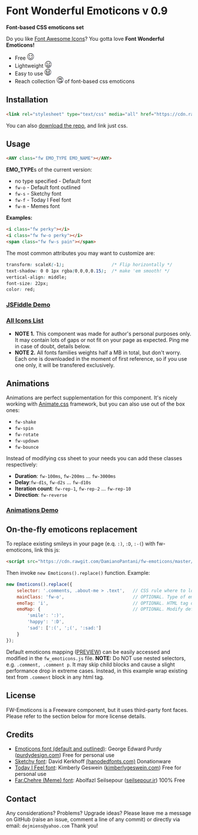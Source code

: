 # Font Wonderful Emoticons v 0.9
 **Font-based CSS emoticons set**

Do you like [Font Awesome Icons](http://fontawesome.io)? You gotta love **Font Wonderful Emoticons!**

- Free ![](readmeimgs/smile.png)
- Lightweight ![](readmeimgs/happy.png)
- Easy to use ![](readmeimgs/amazed.png)
- Reach collection ![](readmeimgs/inlove.png) of font-based css emoticons

## Installation

```html
<link rel="stylesheet" type="text/css" media="all" href="https://cdn.rawgit.com/DamianoPantani/fw-emoticons/master/dist/fw_emoticons.css">
```

You can also [download the repo](https://github.com/DamianoPantani/fw-emoticons/archive/master.zip), and link just css.

## Usage

```html
<ANY class="fw EMO_TYPE EMO_NAME"></ANY>
```

**EMO_TYPE**s of the current version:

- no type specified - Default font
- `fw-o` - Default font outlined
- `fw-s` - Sketchy font
- `fw-f` - Today I Feel font
- `fw-m` - Memes font

**Examples:**

```html
<i class="fw perky"></i>
<i class="fw fw-o perky"></i>
<span class="fw fw-s pain"></span>
```

The most common attributes you may want to customize are:
```css
transform: scaleX(-1);                  /* Flip horizontally */
text-shadow: 0 0 1px rgba(0,0,0,0.15);  /* make 'em smooth! */
vertical-align: middle;
font-size: 22px;
color: red;
```

### [JSFiddle Demo](https://jsfiddle.net/z7s2qsp0/)
### [All Icons List](https://rawgit.com/DamianoPantani/fw-emoticons/master/demo/list.html)

- **NOTE 1.** This component was made for author's personal purposes only. It may contain lots of gaps or not fit on your page as expected. Ping me in case of doubt, details below.
- **NOTE 2.** All fonts families weights half a MB in total, but don't worry. Each one is downloaded in the moment of first reference, so if you use one only, it will be transfered exclusively.

## Animations

Animations are perfect supplementation for this component. It's nicely working with [Animate.css](https://daneden.github.io/animate.css/) framework, but you can also use out of the box ones:

- `fw-shake`
- `fw-spin`
- `fw-rotate`
- `fw-updown`
- `fw-bounce`

Instead of modifying css sheet to your needs you can add these classes respectively:
- **Duration**: `fw-100ms`, `fw-200ms` ... `fw-3000ms`
- **Delay**:`fw-d1s`, `fw-d2s` ... `fw-d10s`
- **Iteration count**: `fw-rep-1`, `fw-rep-2` ... `fw-rep-10`
- **Direction**: `fw-reverse`

### [Animations Demo](https://rawgit.com/DamianoPantani/fw-emoticons/master/demo/animations.html)

## On-the-fly emoticons replacement

To replace existing smileys in your page (e.q. `:)`, `:D`, `:-(`) with fw-emoticons, link this js:

```html
<script src="https://cdn.rawgit.com/DamianoPantani/fw-emoticons/master/dist/fw_emoticons.js"></script>
```

Then invoke `new Emoticons().replace()` function. Example:

```javascript
new Emoticons().replace({
	selector: '.comments, .about-me > .text',   // CSS rule where to look for smileys
	mainClass: 'fw-o',                          // OPTIONAL. Type of emoticons
	emoTag: 'i',                                // OPTIONAL. HTML tag of emoticons
	emoMap: { 									// OPTIONAL. Modify default mappings. Values can be either strings or string arrays
	    'smile': ':)',
		'happy': ':D',
		'sad': [':(', ';(', ':sad:']
	}                                
});
```

Default emoticons mapping ([PREVIEW](https://cdn.rawgit.com/DamianoPantani/fw-emoticons/master/demo/emoticons_mapping.html)) can be easily accessed and modified in the `fw_emoticons.js` file.
**NOTE:** Do NOT use nested selectors, e.g. `.comment, .comment p`. It may skip child blocks and cause a slight performance drop in extreme cases. Instead, in this example wrap existing text from `.comment` block in any html tag.

## License

FW-Emoticons is a Freeware component, but it uses third-party font faces. Please refer to the section below for more license details.

## Credits
- [Emoticons font (default and outlined)](http://fontpro.com/emoticons-font-12006): George Edward Purdy ([purdydesign.com](http://www.purdydesign.com)) Free for personal use
- [Sketchy font](http://fontpro.com/sketchy-smiley-font-14797): David Kerkhoff [(hanodedfonts.com)](http://www.hanodedfonts.com) Donationware
- [Today I Feel font](http://fontpro.com/today-i-feel-font-3260): Kimberly Geswein ([kimberlygeswein.com](http://www.kimberlygeswein.com)) Free for personal use
- [Far.Chehre (Meme) font](http://fontpro.com/far-chehre-font-9520): Abolfazl Seilsepour ([seilsepour.ir](http://www.seilsepour.ir)) 100% Free

## Contact
Any considerations? Problems? Upgrade ideas? Please leave me a message on GitHub (raise an issue, comment a line of any commit) or directly via email: `dejmiens@yahoo.com` Thank you!